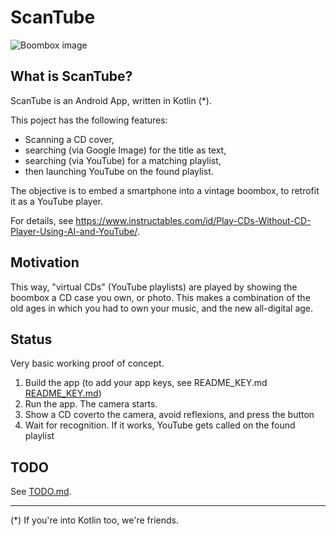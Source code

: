 # ScanTube

![Boombox image](https://cdn.instructables.com/FVZ/YI59/JNSR6ZG3/FVZYI59JNSR6ZG3.MEDIUM.jpg)


## What is ScanTube?

ScanTube is an Android App, written in Kotlin (*).

This poject has the following features:
- Scanning a CD cover,
- searching (via Google Image) for the title as text,
- searching (via YouTube) for a matching playlist,
- then launching YouTube on the found playlist.

The objective is to embed a smartphone into a vintage boombox, to
retrofit it as a YouTube player.

For details, see https://www.instructables.com/id/Play-CDs-Without-CD-Player-Using-AI-and-YouTube/.

## Motivation

This way, "virtual CDs" (YouTube playlists) are played by showing the
boombox a CD case you own, or photo. This makes a combination of the
old ages in which you had to own your music, and the new all-digital
age.

## Status

Very basic working proof of concept.

1. Build the app (to add your app keys, see README_KEY.md [README_KEY.md](README_KEY.md))
2. Run the app. The camera starts.
3. Show a CD coverto the camera, avoid reflexions, and press the button
4. Wait for recognition. If it works, YouTube gets called on the found playlist

## TODO

See [TODO.md](TODO.md).

-----
(*) If you're into Kotlin too, we're friends.

